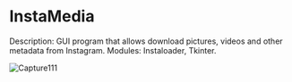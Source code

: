 # InstaMedia

Description: GUI program that allows download pictures, videos and other metadata from Instagram. 
Modules: Instaloader, Tkinter.

![Capture111](https://user-images.githubusercontent.com/27319299/124699722-32011f00-dea0-11eb-85c8-871ec648e9a6.PNG)
